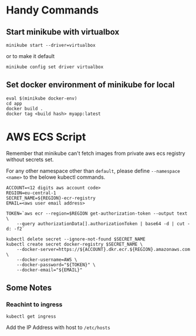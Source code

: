 # Handy Commands

## Start minikube with virtualbox

```
minikube start --driver=virtualbox
```
or to make it default
```
minikube config set driver virtualbox
```

## Set docker environment of minikube for local

```
eval $(minikube docker-env)
cd app
docker build .
docker tag <build hash> myapp:latest
```

# AWS ECS Script

Remember that minikube can't fetch images from private aws ecs registry without secrets set.

For any other namespace other than `default`, please define `--namespace <name>` to the belowe kubectl commands.

```
ACCOUNT=<12 digits aws account code>
REGION=eu-central-1
SECRET_NAME=${REGION}-ecr-registry
EMAIL=<aws user email address>

TOKEN=`aws ecr --region=$REGION get-authorization-token --output text \
    --query authorizationData[].authorizationToken | base64 -d | cut -d: -f2`

kubectl delete secret --ignore-not-found $SECRET_NAME
kubectl create secret docker-registry $SECRET_NAME \
    --docker-server=https://${ACCOUNT}.dkr.ecr.${REGION}.amazonaws.com \
    --docker-username=AWS \
    --docker-password="${TOKEN}" \
    --docker-email="${EMAIL}"

```

## Some Notes

### Reachint to ingress

```
kubectl get ingress
```

Add the IP Address with host to `/etc/hosts`
